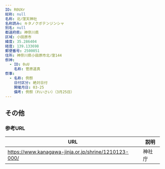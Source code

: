 ```yaml
---
ID: R0UXr
総称: null
名称: 北ﾉ窪天神社
名称読み: キタノクボテンジンシャ
別名: null
都道府県: 神奈川県
区域: 小田原市
緯度: 35.286404
経度: 139.133698
郵便番号: 2500051
住所: 神奈川県小田原市北ﾉ窪144
祭神:
  - ID: 0uU
    名称: 菅原道真
祭事:
  - 名称: 例祭
    日付区分: 絶対日付
    開催月日: 03-25
    備考: 例祭（れいさい）（3月25日）
---
```


## その他

### 参考URL

| URL                                                  | 説明   |
| ---------------------------------------------------- | ------ |
| https://www.kanagawa-jinja.or.jp/shrine/1210123-000/ | 神社庁 |
